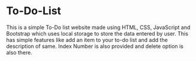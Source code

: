# To-Do-List
This is a simple To-Do list website made using HTML, CSS, JavaScript and Bootstrap which uses local storage to store the data entered by user. This has simple features like add an item to your to-do list and add the description of same. Index Number is also provided and delete option is also there.
